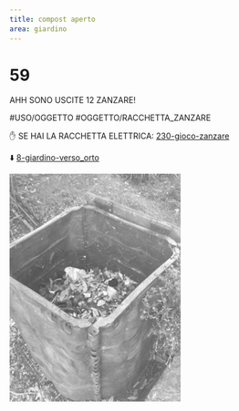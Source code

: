 ```yaml
---
title: compost aperto
area: giardino
---
```

# 59
AHH SONO USCITE 12 ZANZARE!

#USO/OGGETTO #OGGETTO/RACCHETTA_ZANZARE 

✋ SE HAI LA RACCHETTA ELETTRICA: [230-gioco-zanzare](230-gioco-zanzare.md) 

⬇️ [8-giardino-verso_orto](8-giardino-verso_orto.md)

![foto_103](../_assets/preview/foto_103.jpg)